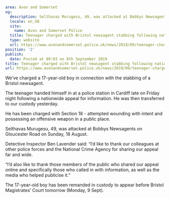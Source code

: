```yaml
area: Avon and Somerset
og:
  description: Selthavas Murugesu, 49, was attacked at Bobbys Newsagents on Gloucester Road on Sunday, 18 August.
  locale: en_GB
  site:
    name: Avon and Somerset Police
  title: Teenager charged with Bristol newsagent stabbing following nationwide appeal | Avon and Somerset Police
  type: website
  url: https://www.avonandsomerset.police.uk/news/2019/09/teenager-charged-with-bristol-newsagent-stabbing-following-nationwide-appeal/
position: '2'
publish:
  date: Posted at 09:03 on 8th September 2019
title: Teenager charged with Bristol newsagent stabbing following nationwide appeal | Avon and Somerset Police
url: https://www.avonandsomerset.police.uk/news/2019/09/teenager-charged-with-bristol-newsagent-stabbing-following-nationwide-appeal/
```

We’ve charged a 17-year-old boy in connection with the stabbing of a Bristol newsagent.

The teenager handed himself in at a police station in Cardiff late on Friday night following a nationwide appeal for information. He was then transferred to our custody yesterday.

He has been charged with Section 18 - attempted wounding with intent and possessing an offensive weapon in a public place.

Selthavas Murugesu, 49, was attacked at Bobbys Newsagents on Gloucester Road on Sunday, 18 August.

Detective Inspector Ben Lavender said: “I’d like to thank our colleagues at other police forces and the National Crime Agency for sharing our appeal far and wide.

“I’d also like to thank those members of the public who shared our appeal online and specifically those who called in with information, as well as the media who helped publicise it.”

The 17-year-old boy has been remanded in custody to appear before Bristol Magistrates’ Court tomorrow (Monday, 9 Sept).

